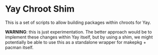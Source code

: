 # Yay Chroot Shim

This is a set of scripts to allow building packages within chroots for Yay.

**WARNING**: this is just experimentation. The better approach would be to implement these
changes within Yay itself, but by using a shim, we might potentially be able to use this
as a standalone wrapper for makepkg + pacman itself.
